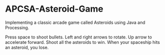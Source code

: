 # APCSA-Asteroid-Game
Implementing a classic arcade game called Asteroids using Java and Processing.

Press space to shoot bullets. Left and right arrows to rotate. Up arrow to accelerate forward.
Shoot all the asteroids to win. When your spaceship hits an asteroid, you lose.
